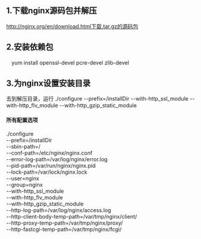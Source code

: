 ## 1.下载nginx源码包并解压
  http://nginx.org/en/download.html下载.tar.gz的源码包
## 2.安装依赖包
　yum install openssl-devel pcre-devel zlib-devel
## 3.为nginx设置安装目录
  去到解压目录，运行 ./configure --prefix=/installDir --with-http_ssl_module --with-http_flv_module --with-http_gzip_static_module
#### 所有配置选项
  ./configure   
  --prefix=/installDir   
  --sbin-path=/  
  --conf-path=/etc/nginx/nginx.conf    
  --error-log-path=/var/log/nginx/error.log   
  --pid-path=/var/run/nginx/nginx.pid   
  --lock-path=/var/lock/nginx.lock   
  --user=nginx   
  --group=nginx   
  --with-http_ssl_module   
  --with-http_flv_module   
  --with-http_gzip_static_module   
  --http-log-path=/var/log/nginx/access.log   
  --http-client-body-temp-path=/var/tmp/nginx/client/   
  --http-proxy-temp-path=/var/tmp/nginx/proxy/   
  --http-fastcgi-temp-path=/var/tmp/nginx/fcgi/   
